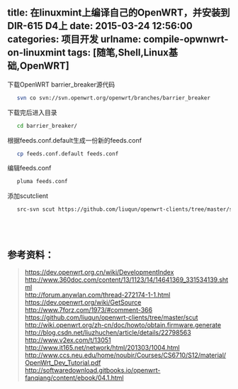 title: 在linuxmint上编译自己的OpenWRT，并安装到DIR-615 D4上
date: 2015-03-24 12:56:00
categories: 项目开发
urlname: compile-opwnwrt-on-linuxmint
tags: [随笔,Shell,Linux基础,OpenWRT]
---
下载OpenWRT barrier_breaker源代码<br />
```bash
   svn co svn://svn.openwrt.org/openwrt/branches/barrier_breaker
```
下载完后进入目录<br />
```bash
   cd barrier_breaker/
```
根据feeds.conf.default生成一份新的feeds.conf<br />
```bash
   cp feeds.conf.default feeds.conf
```
编辑feeds.conf<br />
```bash
   pluma feeds.conf
```
添加scutclient<br />
```bash
   src-svn scut https://github.com/liuqun/openwrt-clients/tree/master/scut/
```
<!--more--><br />
<br />
<h2>
	参考资料：
</h2>
<blockquote>
	<a href="https://dev.openwrt.org.cn/wiki/DevelopmentIndex" target="_blank">https://dev.openwrt.org.cn/wiki/DevelopmentIndex<br />
</a><a href="http://www.360doc.com/content/13/1123/14/14641369_331534139.shtml" target="_blank">http://www.360doc.com/content/13/1123/14/14641369_331534139.shtml<br />
</a><a href="http://forum.anywlan.com/thread-272174-1-1.html" target="_blank">http://forum.anywlan.com/thread-272174-1-1.html<br />
</a><a href="https://dev.openwrt.org/wiki/GetSource" target="_blank">https://dev.openwrt.org/wiki/GetSource<br />
</a><a href="http://www.7forz.com/1973/#comment-366" target="_blank">http://www.7forz.com/1973/#comment-366<br />
</a><a href="https://github.com/liuqun/openwrt-clients/tree/master/scut" target="_blank">https://github.com/liuqun/openwrt-clients/tree/master/scut<br />
</a><a href="http://wiki.openwrt.org/zh-cn/doc/howto/obtain.firmware.generate" target="_blank">http://wiki.openwrt.org/zh-cn/doc/howto/obtain.firmware.generate<br />
</a><a href="http://blog.csdn.net/liuzhuchen/article/details/22798563" target="_blank">http://blog.csdn.net/liuzhuchen/article/details/22798563<br />
</a><a href="http://www.v2ex.com/t/13051" target="_blank">http://www.v2ex.com/t/13051<br />
</a><a href="http://www.it165.net/network/html/201303/1004.html" target="_blank">http://www.it165.net/network/html/201303/1004.html<br />
</a><a href="http://www.ccs.neu.edu/home/noubir/Courses/CS6710/S12/material/OpenWrt_Dev_Tutorial.pdf" target="_blank">http://www.ccs.neu.edu/home/noubir/Courses/CS6710/S12/material/OpenWrt_Dev_Tutorial.pdf<br />
</a><a href="http://softwaredownload.gitbooks.io/openwrt-fanqiang/content/ebook/04.1.html" target="_blank">http://softwaredownload.gitbooks.io/openwrt-fanqiang/content/ebook/04.1.html</a> 
</blockquote>